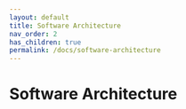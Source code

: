 ```yaml
---
layout: default
title: Software Architecture
nav_order: 2
has_children: true
permalink: /docs/software-architecture
---
```


# Software Architecture
